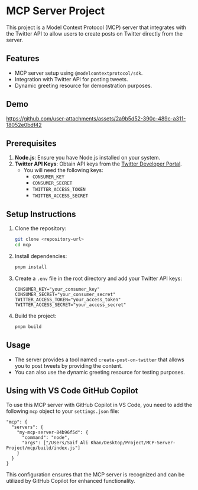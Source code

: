 # MCP Server Project

This project is a Model Context Protocol (MCP) server that integrates with the Twitter API to allow users to create posts on Twitter directly from the server.

## Features

- MCP server setup using `@modelcontextprotocol/sdk`.
- Integration with Twitter API for posting tweets.
- Dynamic greeting resource for demonstration purposes.

## Demo

https://github.com/user-attachments/assets/2a9b5d52-390c-489c-a311-18052e0bdf42

## Prerequisites

1. **Node.js**: Ensure you have Node.js installed on your system.
2. **Twitter API Keys**: Obtain API keys from the [Twitter Developer Portal](https://developer.x.com/en/portal/dashboard).
   - You will need the following keys:
     - `CONSUMER_KEY`
     - `CONSUMER_SECRET`
     - `TWITTER_ACCESS_TOKEN`
     - `TWITTER_ACCESS_SECRET`

## Setup Instructions

1. Clone the repository:

   ```bash
   git clone <repository-url>
   cd mcp
   ```

2. Install dependencies:

   ```bash
   pnpm install
   ```

3. Create a `.env` file in the root directory and add your Twitter API keys:

   ```env
   CONSUMER_KEY="your_consumer_key"
   CONSUMER_SECRET="your_consumer_secret"
   TWITTER_ACCESS_TOKEN="your_access_token"
   TWITTER_ACCESS_SECRET="your_access_secret"
   ```

4. Build the project:

   ```bash
   pnpm build
   ```

## Usage

- The server provides a tool named `create-post-on-twitter` that allows you to post tweets by providing the content.
- You can also use the dynamic greeting resource for testing purposes.

## Using with VS Code GitHub Copilot

To use this MCP server with GitHub Copilot in VS Code, you need to add the following `mcp` object to your `settings.json` file:

```jsonc
"mcp": {
  "servers": {
    "my-mcp-server-84b96f5d": {
      "command": "node",
      "args": ["/Users/Saif Ali Khan/Desktop/Project/MCP-Server-Project/mcp/build/index.js"]
    }
  }
}
```

This configuration ensures that the MCP server is recognized and can be utilized by GitHub Copilot for enhanced functionality.
